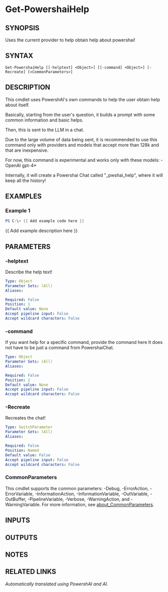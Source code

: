 ﻿---
external help file: powershai-help.xml
Module Name: powershai
online version:
schema: 2.0.0
---

# Get-PowershaiHelp

## SYNOPSIS
Uses the current provider to help obtain help about powershai!

## SYNTAX

```
Get-PowershaiHelp [[-helptext] <Object>] [[-command] <Object>] [-Recreate] [<CommonParameters>]
```

## DESCRIPTION
This cmdlet uses PowershAI's own commands to help the user obtain help about itself.
 
Basically, starting from the user's question, it builds a prompt with some common information and basic helps.
 
Then, this is sent to the LLM in a chat.

Due to the large volume of data being sent, it is recommended to use this command only with providers and models that accept more than 128k and that are inexpensive.
 
For now, this command is experimental and works only with these models:
	- OpenAI gpt-4*
	
Internally, it will create a Powershai Chat called "_pwshai_help", where it will keep all the history!

## EXAMPLES

### Example 1
```powershell
PS C:\> {{ Add example code here }}
```

{{ Add example description here }}

## PARAMETERS

### -helptext
Describe the help text!

```yaml
Type: Object
Parameter Sets: (All)
Aliases:

Required: False
Position: 1
Default value: None
Accept pipeline input: False
Accept wildcard characters: False
```

### -command
If you want help for a specific command, provide the command here 
It does not have to be just a command from PowershaiChat.

```yaml
Type: Object
Parameter Sets: (All)
Aliases:

Required: False
Position: 2
Default value: None
Accept pipeline input: False
Accept wildcard characters: False
```

### -Recreate
Recreates the chat!

```yaml
Type: SwitchParameter
Parameter Sets: (All)
Aliases:

Required: False
Position: Named
Default value: False
Accept pipeline input: False
Accept wildcard characters: False
```

### CommonParameters
This cmdlet supports the common parameters: -Debug, -ErrorAction, -ErrorVariable, -InformationAction, -InformationVariable, -OutVariable, -OutBuffer, -PipelineVariable, -Verbose, -WarningAction, and -WarningVariable. For more information, see [about_CommonParameters](http://go.microsoft.com/fwlink/?LinkID=113216).

## INPUTS

## OUTPUTS

## NOTES

## RELATED LINKS



<!--PowershaiAiDocBlockStart-->
_Automatically translated using PowershAI and AI._
<!--PowershaiAiDocBlockEnd-->

